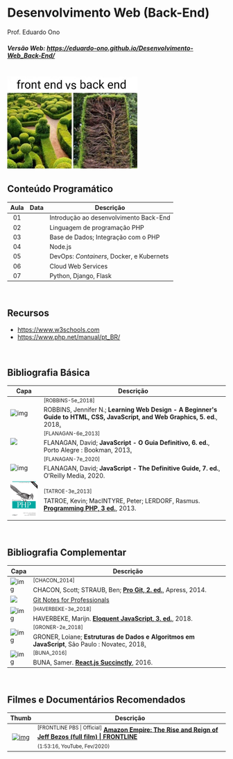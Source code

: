# Desenvolvimento Web (Back-End)

Prof. Eduardo Ono

##### Versão Web: https://eduardo-ono.github.io/Desenvolvimento-Web_Back-End/

<br>

<img src="./bin/meme.jpg" alt="img" width="300px">

<br>

## Conteúdo Programático

| Aula | Data | Descrição |
| :-: | :-: | --- |
| 01 |  | Introdução ao desenvolvimento Back-End
| 02 |  | Linguagem de programação PHP
| 03 |  | Base de Dados; Integração com o PHP
| 04 |  | Node.js
| 05 |  | DevOps: _Containers_, Docker, e Kubernets
| 06 |  | Cloud Web Services
| 07 |  | Python, Django, Flask

<br>

## Recursos

- https://www.w3schools.com
- https://www.php.net/manual/pt_BR/

<br>

## Bibliografia Básica

| Capa | Descrição |
| ---  | --- |
| <img src="https://images-na.ssl-images-amazon.com/images/I/51iVcZUGuoL._SX408_BO1,204,203,200_.jpg" alt="img" width="100px"> | <sup>[ROBBINS-5e_2018]</sup><br>ROBBINS, Jennifer N.; __Learning Web Design - A Beginner's Guide to HTML, CSS, JavaScript, and Web Graphics, 5. ed.__, 2018[.](https://app.box.com/s/thfya26nnxo8gwbwo09qjfwq83n96m4a)
| <img src="https://m.media-amazon.com/images/I/51w53T12s8L.jpg" width="100px"> | <sup>[FLANAGAN-6e_2013]</sup><br>FLANAGAN, David; __JavaScript - O Guia Definitivo, 6. ed.__, Porto Alegre : Bookman, 2013[.](https://app.box.com/s/1nud9latis2zqn63f3ycsj0nv7zlv1mr)
| <img src="./referencias/capas/FLANAGAN-7e_2020.jpg" width="100px" alt="img"> | <sup>[FLANAGAN-7e_2020]</sup><br>FLANAGAN, David; __JavaScript - The Definitive Guide, 7. ed.__, O’Reilly Media, 2020.
| <img src="./referencias/capas/TATROE-3e_2013.jpg" alt="img" width="100px"> | <sup>[TATROE-3e_2013]</sup><br>TATROE, Kevin; MacINTYRE, Peter; LERDORF, Rasmus. [__Programming PHP, 3 ed.__](https://archive.org/details/ProgrammingPHP3rdEdition), 2013.
<br>

## Bibliografia Complementar

| Capa | Descrição |
| ---  | ---       |
| <img src="https://git-scm.com/images/progit2.png" alt="img" width="100px"> | <sup>[CHACON_2014]</sup><br>CHACON, Scott; STRAUB, Ben; [__Pro Git, 2. ed.__](https://git-scm.com/book/en/v2), Apress, 2014.
| <img src="https://goalkicker.com/GitBook/GitGrow.png" width="100px"> | [Git Notes for Professionals](https://goalkicker.com/GitBook/)
| <img src="./referencias/capas/haverbeke-3e_2018.jpg" alt="img" width="100px"> | <sup>[HAVERBEKE-3e_2018]</sup><br>HAVERBEKE, Marijn. [__Eloquent JavaScript, 3. ed.__](https://archive.org/details/2018eloquentjavascript), 2018.
| <img src="./referencias/capas/GRONER-2e_2018.png" alt="img" width="100px"> | <sup>[GRONER-2e_2018]</sup><br>GRONER, Loiane; __Estruturas de Dados e Algoritmos em JavaScript__, São Paulo : Novatec, 2018[.](https://app.box.com/s/ad9284w4gaxfyi3s6jtngy9i2wjnnx2k)
| <img src="https://cdn.syncfusion.com/content/images/downloads/ebook/react-succinctly.png" alt="img" width="100px"> | <sup>[BUNA_2016]</sup><br>BUNA, Samer. [__React.js Succinctly__](https://www.syncfusion.com/ebooks/reactjs_succinctly), 2016.

<br>

## Filmes e Documentários Recomendados

| Thumb | Descrição |
| :-: | --- |
| [![img](https://img.youtube.com/vi/RVVfJVj5z8s/default.jpg)](https://www.youtube.com/watch?v=RVVfJVj5z8s) | <sup>[FRONTLINE PBS \| Official]</sup> [__Amazon Empire: The Rise and Reign of Jeff Bezos (full film) \| FRONTLINE__](https://www.youtube.com/watch?v=RVVfJVj5z8s) <br> <sub>(1:53:16, YouTube, Fev/2020)</sub>

<br>
